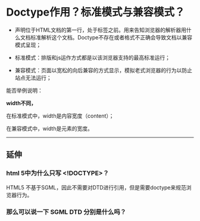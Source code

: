 # Doctype作用？标准模式与兼容模式？

- 声明位于HTML文档的第一行，处于标签之前。用来告知浏览器的解析器用什么文档标准解析这个文档。Doctype不存在或者格式不正确会导致文档以兼容模式呈现；

- 标准模式：排版和js运作方式都是以该浏览器支持的最高标准运行；

- 兼容模式：页面以宽松的向后兼容的方式显示，模拟老式浏览器的行为以防止站点无法运行；

能否举例说明：

**width不同，**

在标准模式中，width是内容宽度（content）；

在兼容模式中，width是元素的宽度。

---

## 延伸

### html 5中为什么只写 <!DOCTYPE>？

HTML5 不基于SGML，因此不需要对DTD进行引用，但是需要doctype来规范浏览器行为。

### 那么可以说一下 SGML DTD 分别是什么吗？

